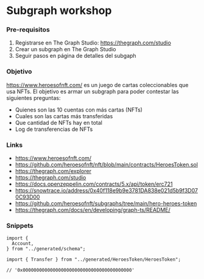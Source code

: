 # Subgraph workshop

### Pre-requisitos

1. Registrarse en The Graph Studio: https://thegraph.com/studio
2. Crear un subgraph en The Graph Studio
3. Seguir pasos en página de detalles del subgaph

### Objetivo

https://www.heroesofnft.com/ es un juego de cartas coleccionables que usa NFTs. El objetivo es armar un subgraph para poder contestar las siguientes preguntas:
- Quienes son las 10 cuentas con más cartas (NFTs)
- Cuales son las cartas más transferidas
- Que cantidad de NFTs hay en total
- Log de transferencias de NFTs

### Links
- https://www.heroesofnft.com/
- https://github.com/heroesofnft/nft/blob/main/contracts/HeroesToken.sol
- https://thegraph.com/explorer
- https://thegraph.com/studio
- https://docs.openzeppelin.com/contracts/5.x/api/token/erc721
- https://snowtrace.io/address/0x40f118e9b9e3781DA838e021d5b9f3D070C93D00
- https://github.com/heroesofnft/subgraphs/tree/main/hero-heroes-token
- https://thegraph.com/docs/en/developing/graph-ts/README/


### Snippets

```
import {
  Account,
} from "../generated/schema";

import { Transfer } from "../generated/HeroesToken/HeroesToken";

// '0x0000000000000000000000000000000000000000'
```